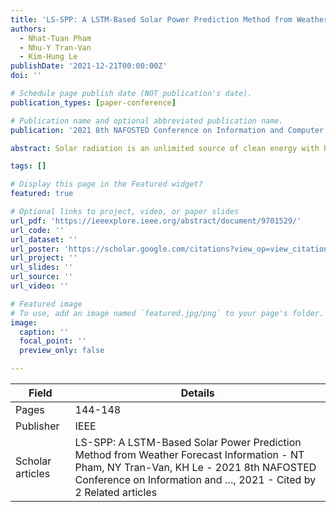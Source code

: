 ```yaml
---
title: 'LS-SPP: A LSTM-Based Solar Power Prediction Method from Weather Forecast Information'
authors:
  - Nhat-Tuan Pham
  - Nhu-Y Tran-Van
  - Kim-Hung Le
publishDate: '2021-12-21T00:00:00Z'
doi: ''

# Schedule page publish date (NOT publication's date).
publication_types: [paper-conference]

# Publication name and optional abbreviated publication name.
publication: '2021 8th NAFOSTED Conference on Information and Computer Science (NICS)'

abstract: Solar radiation is an unlimited source of clean energy with huge exploitation potential. To effectively exploit this valuable resource, the arrival of the solar forecast has shown an improvement in incorporating renewable energy into the grid system. Having accurate solar prediction would yield useful information to ensure the power grid’s stability, gain the advantage of renewable energy, and minimize mineral resource consumption. In this paper, we introduce a novel deep learning model, namely LSTM-Based Solar Power Prediction (LS-SPP), combining long short-term memory and a recurring neural network (LSTM-RNN). The proposed model is stacked with two LSTM layers to produce a high prediction accuracy based on historical meteorological time series. Our practical experiment on real datasets shows that the LS-SSP model achieves up to 96.78% accuracy in performance, higher than the best of competitors …

tags: []

# Display this page in the Featured widget?
featured: true

# Optional links to project, video, or paper slides
url_pdf: 'https://ieeexplore.ieee.org/abstract/document/9701529/'
url_code: ''
url_dataset: ''
url_poster: 'https://scholar.google.com/citations?view_op=view_citation&hl=en&user=6bDvWw0AAAAJ&pagesize=100&citation_for_view=6bDvWw0AAAAJ:roLk4NBRz8UC'
url_project: ''
url_slides: ''
url_source: ''
url_video: ''

# Featured image
# To use, add an image named `featured.jpg/png` to your page's folder.
image:
  caption: ''
  focal_point: ''
  preview_only: false

---
```


|Field|Details|
|-----|-------|
|Pages|144-148|
|Publisher|IEEE|
|Scholar articles|LS-SPP: A LSTM-Based Solar Power Prediction Method from Weather Forecast Information - NT Pham, NY Tran-Van, KH Le - 2021 8th NAFOSTED Conference on Information and …, 2021 - Cited by 2 Related articles|
